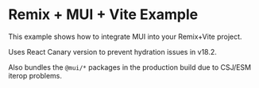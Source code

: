 # Remix + MUI + Vite Example

This example shows how to integrate MUI into your Remix+Vite project.

Uses React Canary version to prevent hydration issues in v18.2.

Also bundles the `@mui/*` packages in the production build due to CSJ/ESM iterop
problems.
